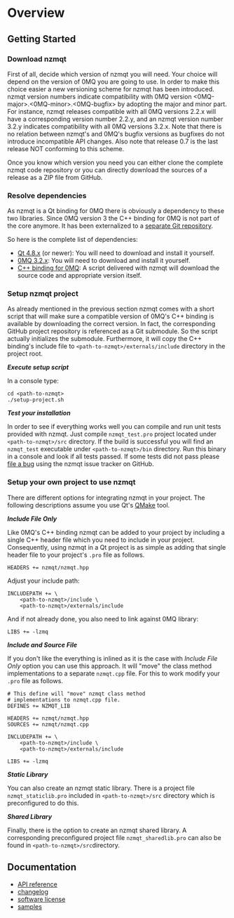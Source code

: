 Overview
========

Getting Started
---------------

### Download nzmqt

First of all, decide which version of nzmqt you will need. Your choice will depend on the version of 0MQ you are going to use. In order to make this choice easier a new versioning scheme for nzmqt has been introduced. nzmqt version numbers indicate compatibility with 0MQ version <0MQ-major>.<0MQ-minor>.<0MQ-bugfix> by adopting the major and minor part. For instance, nzmqt releases compatible with all 0MQ versions 2.2.x will have a corresponding version number 2.2.y, and an nzmqt version number 3.2.y indicates compatibility with all 0MQ versions 3.2.x. Note that there is no relation between nzmqt's and 0MQ's bugfix versions as bugfixes do not introduce incompatible API changes. Also note that release 0.7 is the last release NOT conforming to this scheme.

Once you know which version you need you can either clone the complete nzmqt code repository or you can directly download the sources of a release as a ZIP file from GitHub.

### Resolve dependencies

As nzmqt is a Qt binding for 0MQ there is obviously a dependency to these two libraries. Since 0MQ version 3 the C++ binding for 0MQ is not part of the core anymore. It has been externalized to a [separate Git repository][cppzmq].

So here is the complete list of dependencies:

* [Qt 4.8.x][] (or newer): You will need to download and install it yourself.
* [0MQ 3.2.x][zeromq 3.2.x]: You will need to download and install it yourself.
* [C++ binding for 0MQ][cppzmq]: A script delivered with nzmqt will download the source code and appropriate version itself.

### Setup nzmqt project

As already mentioned in the previous section nzmqt comes with a short script that will make sure a compatible version of 0MQ's C++ binding is available by downloading the correct version. In fact, the corresponding GitHub project repository is referenced as a Git submodule. So the script actually initializes the submodule. Furthermore, it will copy the C++ binding's include file to ``<path-to-nzmqt>/externals/include`` directory in the project root.

***Execute setup script***

In a console type:

    cd <path-to-nzmqt>
    ./setup-project.sh

***Test your installation***

In order to see if everything works well you can compile and run unit tests provided with nzmqt. Just compile ``nzmqt_test.pro`` project located under ``<path-to-nzmqt>/src`` directory. If the build is successful you will find an ``nzmqt_test`` executable under ``<path-to-nzmqt>/bin`` directory. Run this binary in a console and look if all tests passed. If some tests did not pass please [file a bug][nzmqt issue tracker] using the nzmqt issue tracker on GitHub.

### Setup your own project to use nzmqt

There are different options for integrating nzmqt in your project. The following descriptions assume you use Qt's [QMake][] tool.

***Include File Only***

Like 0MQ's C++ binding nzmqt can be added to your project by including a single C++ header file which you need to include in your project. Consequently, using nzmqt in a Qt project is as simple as adding that single header file to your project's ``.pro`` file as follows.

    HEADERS += nzmqt/nzmqt.hpp

Adjust your include path:

    INCLUDEPATH += \
        <path-to-nzmqt>/include \
        <path-to-nzmqt>/externals/include

And if not already done, you also need to link against 0MQ library:

    LIBS += -lzmq

***Include and Source File***

If you don't like the everything is inlined as it is the case with *Include File Only* option you can use this approach. It will "move" the class method implementations to a separate ``nzmqt.cpp`` file. For this to work modify your ``.pro`` file as follows.

    # This define will "move" nzmqt class method
    # implementations to nzmqt.cpp file.
    DEFINES += NZMQT_LIB
    
    HEADERS += nzmqt/nzmqt.hpp
    SOURCES += nzmqt/nzmqt.cpp
    
    INCLUDEPATH += \
        <path-to-nzmqt>/include \
        <path-to-nzmqt>/externals/include
    
    LIBS += -lzmq
    
***Static Library***

You can also create an nzmqt static library. There is a project file ``nzmqt_staticlib.pro`` included in ``<path-to-nzmqt>/src`` directory which is preconfigured to do this.

***Shared Library***

Finally, there is the option to create an nzmqt shared library. A corresponding preconfigured project file ``nzmqt_sharedlib.pro`` can also be found in ``<path-to-nzmqt>/src``directory.

Documentation
-------------

* [API reference][]
* [changelog][]
* [software license][]
* [samples][]


 [cppzmq]:              https://github.com/zeromq/cppzmq                                        "C++ binding for 0MQ on GitHub"
 [Qt 4.8.x]:            http://download.qt-project.org/official_releases/qt/4.8/                "Qt 4.8.x download page"
 [zeromq 3.2.x]:        http://www.zeromq.org/intro:get-the-software                            "0MQ download page"
 [QMake]:               http://doc-snapshot.qt-project.org/qt5-stable/qmake/qmake-manual.html   "Latest QMake manual"
 [nzmqt issue tracker]: https://github.com/jonnydee/nzmqt/issues                                "nzmqt issue tracker on GitHub"

 [API reference]:       Software-API-Reference.md                                               "nzmqt API reference"
 [changelog]:           ../CHANGELOG.md                                                         "nzmqt software changelog"
 [software license]:    ../LICENSE.md                                                           "nzmqt software license"
 [samples]:             Samples.md                                                              "nzmqt samples overview"

